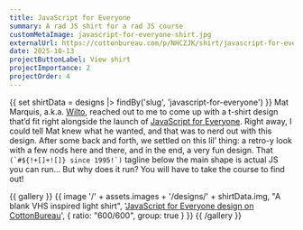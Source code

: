 ```yaml
---
title: JavaScript for Everyone
summary: A rad JS shirt for a rad JS course
customMetaImage: javascript-for-everyone-shirt.jpg
externalUrl: https://cottonbureau.com/p/NHCZJK/shirt/javascript-for-everyone#/29933216/tee-men-premium-lightweight-natural-100percent-cotton-m
date: 2025-10-13
projectButtonLabel: View shirt
projectImportance: 2
projectOrder: 4
---
```


{{ set shirtData = designs |> findBy('slug', 'javascript-for-everyone') }}
Mat Marquis, a.k.a. [Wilto](https://wil.to/), reached out to me to come up with a t-shirt design that’d fit right alongside the launch of [JavaScript for Everyone](https://piccalil.li/javascript-for-everyone). Right away, I could tell Mat knew what he wanted, and that was to nerd out with this design. After some back and forth, we settled on this lil’ thing: a retro-y look with a few nods here and there, and in the end, a very fun design. That ``(`#${!+[]+![]} since 1995!`)`` tagline below the main shape is actual JS you can run… But why does it run? You will have to take the course to find out!

{{ gallery }}
{{ image '/' + assets.images + '/designs/' + shirtData.img, "A blank VHS inspired light shirt", '<a href="'+shirtData.links.CottonBureau+'">JavaScript for Everyone design on CottonBureau</a>', { ratio: "600/600", group: true } }}
{{ /gallery }}
